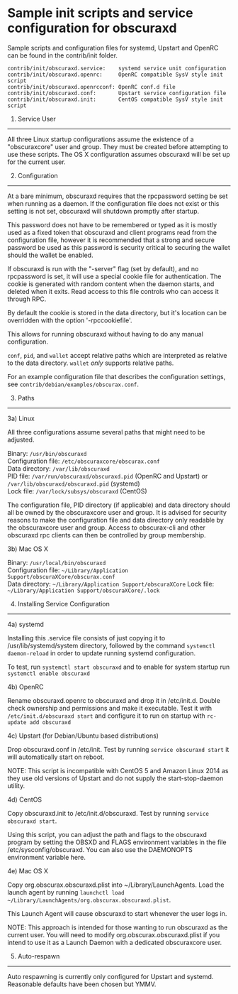 Sample init scripts and service configuration for obscuraxd
==========================================================

Sample scripts and configuration files for systemd, Upstart and OpenRC
can be found in the contrib/init folder.

    contrib/init/obscuraxd.service:    systemd service unit configuration
    contrib/init/obscuraxd.openrc:     OpenRC compatible SysV style init script
    contrib/init/obscuraxd.openrcconf: OpenRC conf.d file
    contrib/init/obscuraxd.conf:       Upstart service configuration file
    contrib/init/obscuraxd.init:       CentOS compatible SysV style init script

1. Service User
---------------------------------

All three Linux startup configurations assume the existence of a "obscuraxcore" user
and group.  They must be created before attempting to use these scripts.
The OS X configuration assumes obscuraxd will be set up for the current user.

2. Configuration
---------------------------------

At a bare minimum, obscuraxd requires that the rpcpassword setting be set
when running as a daemon.  If the configuration file does not exist or this
setting is not set, obscuraxd will shutdown promptly after startup.

This password does not have to be remembered or typed as it is mostly used
as a fixed token that obscuraxd and client programs read from the configuration
file, however it is recommended that a strong and secure password be used
as this password is security critical to securing the wallet should the
wallet be enabled.

If obscuraxd is run with the "-server" flag (set by default), and no rpcpassword is set,
it will use a special cookie file for authentication. The cookie is generated with random
content when the daemon starts, and deleted when it exits. Read access to this file
controls who can access it through RPC.

By default the cookie is stored in the data directory, but it's location can be overridden
with the option '-rpccookiefile'.

This allows for running obscuraxd without having to do any manual configuration.

`conf`, `pid`, and `wallet` accept relative paths which are interpreted as
relative to the data directory. `wallet` *only* supports relative paths.

For an example configuration file that describes the configuration settings,
see `contrib/debian/examples/obscurax.conf`.

3. Paths
---------------------------------

3a) Linux

All three configurations assume several paths that might need to be adjusted.

Binary:              `/usr/bin/obscuraxd`  
Configuration file:  `/etc/obscuraxcore/obscurax.conf`  
Data directory:      `/var/lib/obscuraxd`  
PID file:            `/var/run/obscuraxd/obscuraxd.pid` (OpenRC and Upstart) or `/var/lib/obscuraxd/obscuraxd.pid` (systemd)  
Lock file:           `/var/lock/subsys/obscuraxd` (CentOS)  

The configuration file, PID directory (if applicable) and data directory
should all be owned by the obscuraxcore user and group.  It is advised for security
reasons to make the configuration file and data directory only readable by the
obscuraxcore user and group.  Access to obscurax-cli and other obscuraxd rpc clients
can then be controlled by group membership.

3b) Mac OS X

Binary:              `/usr/local/bin/obscuraxd`  
Configuration file:  `~/Library/Application Support/obscuraXCore/obscurax.conf`  
Data directory:      `~/Library/Application Support/obscuraXCore`
Lock file:           `~/Library/Application Support/obscuraXCore/.lock`

4. Installing Service Configuration
-----------------------------------

4a) systemd

Installing this .service file consists of just copying it to
/usr/lib/systemd/system directory, followed by the command
`systemctl daemon-reload` in order to update running systemd configuration.

To test, run `systemctl start obscuraxd` and to enable for system startup run
`systemctl enable obscuraxd`

4b) OpenRC

Rename obscuraxd.openrc to obscuraxd and drop it in /etc/init.d.  Double
check ownership and permissions and make it executable.  Test it with
`/etc/init.d/obscuraxd start` and configure it to run on startup with
`rc-update add obscuraxd`

4c) Upstart (for Debian/Ubuntu based distributions)

Drop obscuraxd.conf in /etc/init.  Test by running `service obscuraxd start`
it will automatically start on reboot.

NOTE: This script is incompatible with CentOS 5 and Amazon Linux 2014 as they
use old versions of Upstart and do not supply the start-stop-daemon utility.

4d) CentOS

Copy obscuraxd.init to /etc/init.d/obscuraxd. Test by running `service obscuraxd start`.

Using this script, you can adjust the path and flags to the obscuraxd program by
setting the OBSXD and FLAGS environment variables in the file
/etc/sysconfig/obscuraxd. You can also use the DAEMONOPTS environment variable here.

4e) Mac OS X

Copy org.obscurax.obscuraxd.plist into ~/Library/LaunchAgents. Load the launch agent by
running `launchctl load ~/Library/LaunchAgents/org.obscurax.obscuraxd.plist`.

This Launch Agent will cause obscuraxd to start whenever the user logs in.

NOTE: This approach is intended for those wanting to run obscuraxd as the current user.
You will need to modify org.obscurax.obscuraxd.plist if you intend to use it as a
Launch Daemon with a dedicated obscuraxcore user.

5. Auto-respawn
-----------------------------------

Auto respawning is currently only configured for Upstart and systemd.
Reasonable defaults have been chosen but YMMV.
